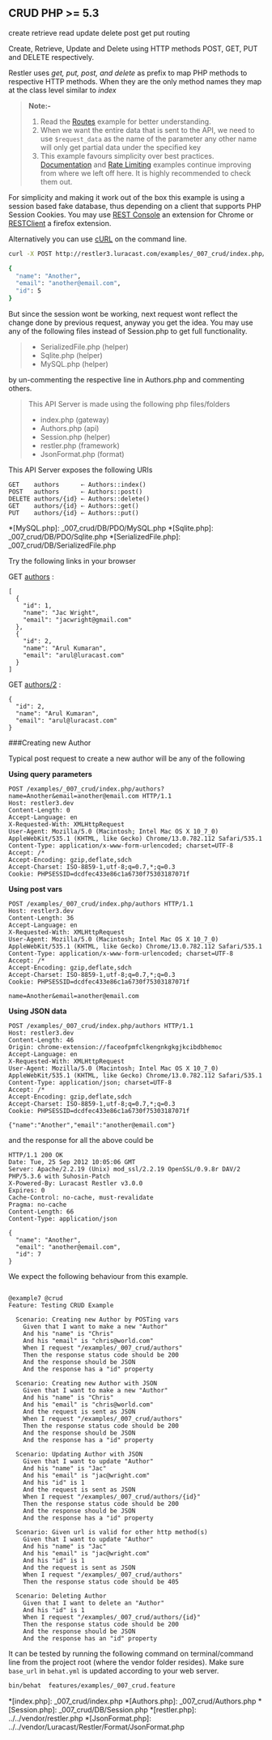 CRUD <requires>PHP >= 5.3</requires>
----

 <tag>create</tag>
 <tag>retrieve</tag>
 <tag>read</tag>
 <tag>update</tag>
 <tag>delete</tag>
 <tag>post</tag>
 <tag>get</tag>
 <tag>put</tag>
 <tag>routing</tag>


Create, Retrieve, Update and Delete using
 HTTP methods POST, GET, PUT and DELETE respectively.


Restler uses *get, put, post, and delete* as prefix to map PHP methods to
respective HTTP methods. When they are the only method names they map at
the class level similar to *index*

> **Note:-**
>
> 1. Read the [Routes](../_006_routing/readme.html) example for better understanding.
> 2. When we want the entire data that is sent to the API,
>    we need to use `$request_data` as the name of the parameter any other name
>    will only get partial data under the specified key
> 3. This example favours simplicity over best practices.
>    [Documentation](../_008_documentation/readme.html) and [Rate Limiting](../_009_rate_limiting/readme.html) examples continue improving from where
>    we left off here. It is highly recommended to check them out.

For simplicity and making it work out of the box this example is using
 a session based fake database, thus depending on a client that
 supports PHP Session Cookies. You may use
 [REST Console](https://chrome.google.com/webstore/detail/faceofpmfclkengnkgkgjkcibdbhemoc#)
 an extension for Chrome or
 [RESTClient](https://addons.mozilla.org/en-US/firefox/addon/restclient/)
 a firefox extension.

 Alternatively you can use [cURL](http://en.wikipedia.org/wiki/CURL) on the command line.

```bash
curl -X POST http://restler3.luracast.com/examples/_007_crud/index.php/authors -H "Content-Type: application/json" -d '{"name": "Another", "email": "another@email.com"}'

{
  "name": "Another",
  "email": "another@email.com",
  "id": 5
}
```

But since the session wont be working, next request wont reflect the
change done by previous request, anyway you get the idea. You may use any of the following files
instead of Session.php to get full functionality.

> * SerializedFile.php (helper)
> * Sqlite.php (helper)
> * MySQL.php (helper)

by un-commenting the respective line in Authors.php and commenting others.

> This API Server is made using the following php files/folders
> 
> * index.php      (gateway)
> * Authors.php      (api)
> * Session.php      (helper)
> * restler.php      (framework)
> * JsonFormat.php      (format)

This API Server exposes the following URIs

    GET    authors      ⇠ Authors::index()
    POST   authors      ⇠ Authors::post()
    DELETE authors/{id} ⇠ Authors::delete()
    GET    authors/{id} ⇠ Authors::get()
    PUT    authors/{id} ⇠ Authors::put()


*[MySQL.php]: _007_crud/DB/PDO/MySQL.php
*[Sqlite.php]: _007_crud/DB/PDO/Sqlite.php
*[SerializedFile.php]: _007_crud/DB/SerializedFile.php



Try the following links in your browser

GET [authors](index.php/authors)
:    
~~~~~~~~~~~~~~~~~~~~~~~~~~~~~~~~
[
  {
    "id": 1,
    "name": "Jac Wright",
    "email": "jacwright@gmail.com"
  },
  {
    "id": 2,
    "name": "Arul Kumaran",
    "email": "arul@luracast.com"
  }
]
~~~~~~~~~~~~~~~~~~~~~~~~~~~~~~~~

GET [authors/2](index.php/authors/2)
:    
~~~~~~~~~~~~~~~~~~~~~~~~~~~~~~~~
{
  "id": 2,
  "name": "Arul Kumaran",
  "email": "arul@luracast.com"
}
~~~~~~~~~~~~~~~~~~~~~~~~~~~~~~~~



###Creating new Author

 Typical post request to create a new author will be any of the following

**Using query parameters**

```http
POST /examples/_007_crud/index.php/authors?name=Another&email=another@email.com HTTP/1.1
Host: restler3.dev
Content-Length: 0
Accept-Language: en
X-Requested-With: XMLHttpRequest
User-Agent: Mozilla/5.0 (Macintosh; Intel Mac OS X 10_7_0) AppleWebKit/535.1 (KHTML, like Gecko) Chrome/13.0.782.112 Safari/535.1
Content-Type: application/x-www-form-urlencoded; charset=UTF-8
Accept: /*
Accept-Encoding: gzip,deflate,sdch
Accept-Charset: ISO-8859-1,utf-8;q=0.7,*;q=0.3
Cookie: PHPSESSID=dcdfec433e86c1a6730f75303187071f
```

**Using post vars**

```http
POST /examples/_007_crud/index.php/authors HTTP/1.1
Host: restler3.dev
Content-Length: 36
Accept-Language: en
X-Requested-With: XMLHttpRequest
User-Agent: Mozilla/5.0 (Macintosh; Intel Mac OS X 10_7_0) AppleWebKit/535.1 (KHTML, like Gecko) Chrome/13.0.782.112 Safari/535.1
Content-Type: application/x-www-form-urlencoded; charset=UTF-8
Accept: /*
Accept-Encoding: gzip,deflate,sdch
Accept-Charset: ISO-8859-1,utf-8;q=0.7,*;q=0.3
Cookie: PHPSESSID=dcdfec433e86c1a6730f75303187071f

name=Another&email=another@email.com
```

**Using JSON data**

```http
POST /examples/_007_crud/index.php/authors HTTP/1.1
Host: restler3.dev
Content-Length: 46
Origin: chrome-extension://faceofpmfclkengnkgkgjkcibdbhemoc
Accept-Language: en
X-Requested-With: XMLHttpRequest
User-Agent: Mozilla/5.0 (Macintosh; Intel Mac OS X 10_7_0) AppleWebKit/535.1 (KHTML, like Gecko) Chrome/13.0.782.112 Safari/535.1
Content-Type: application/json; charset=UTF-8
Accept: /*
Accept-Encoding: gzip,deflate,sdch
Accept-Charset: ISO-8859-1,utf-8;q=0.7,*;q=0.3
Cookie: PHPSESSID=dcdfec433e86c1a6730f75303187071f

{"name":"Another","email":"another@email.com"}
```
and the response for all the above could be

```http
HTTP/1.1 200 OK
Date: Tue, 25 Sep 2012 10:05:06 GMT
Server: Apache/2.2.19 (Unix) mod_ssl/2.2.19 OpenSSL/0.9.8r DAV/2 PHP/5.3.6 with Suhosin-Patch
X-Powered-By: Luracast Restler v3.0.0
Expires: 0
Cache-Control: no-cache, must-revalidate
Pragma: no-cache
Content-Length: 66
Content-Type: application/json

{
  "name": "Another",
  "email": "another@email.com",
  "id": 7
}
```
We expect the following behaviour from this example.

```gherkin

@example7 @crud
Feature: Testing CRUD Example

  Scenario: Creating new Author by POSTing vars
    Given that I want to make a new "Author"
    And his "name" is "Chris"
    And his "email" is "chris@world.com"
    When I request "/examples/_007_crud/authors"
    Then the response status code should be 200
    And the response should be JSON
    And the response has a "id" property

  Scenario: Creating new Author with JSON
    Given that I want to make a new "Author"
    And his "name" is "Chris"
    And his "email" is "chris@world.com"
    And the request is sent as JSON
    When I request "/examples/_007_crud/authors"
    Then the response status code should be 200
    And the response should be JSON
    And the response has a "id" property

  Scenario: Updating Author with JSON
    Given that I want to update "Author"
    And his "name" is "Jac"
    And his "email" is "jac@wright.com"
    And his "id" is 1
    And the request is sent as JSON
    When I request "/examples/_007_crud/authors/{id}"
    Then the response status code should be 200
    And the response should be JSON
    And the response has a "id" property

  Scenario: Given url is valid for other http method(s)
    Given that I want to update "Author"
    And his "name" is "Jac"
    And his "email" is "jac@wright.com"
    And his "id" is 1
    And the request is sent as JSON
    When I request "/examples/_007_crud/authors"
    Then the response status code should be 405

  Scenario: Deleting Author
    Given that I want to delete an "Author"
    And his "id" is 1
    When I request "/examples/_007_crud/authors/{id}"
    Then the response status code should be 200
    And the response should be JSON
    And the response has an "id" property
```

It can be tested by running the following command on terminal/command line
from the project root (where the vendor folder resides). Make sure `base_url`
in `behat.yml` is updated according to your web server.

```bash
bin/behat  features/examples/_007_crud.feature
```



*[index.php]: _007_crud/index.php
*[Authors.php]: _007_crud/Authors.php
*[Session.php]: _007_crud/DB/Session.php
*[restler.php]: ../../vendor/restler.php
*[JsonFormat.php]: ../../vendor/Luracast/Restler/Format/JsonFormat.php

